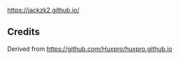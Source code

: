 







https://jackzk2.github.io/



Credits
-------

Derived  from https://github.com/Huxpro/huxpro.github.io